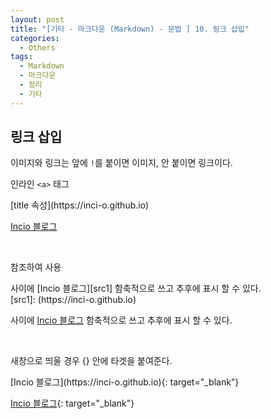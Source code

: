 ```yaml
---
layout: post
title: "[기타 - 마크다운 (Markdown) - 문법 ] 10. 링크 삽입"
categories:
  - Others
tags:
  - Markdown
  - 마크다운
  - 정리
  - 기타
---
```


## 링크 삽입  

이미지와 링크는 앞에 `!`를 붙이면 이미지, 안 붙이면 링크이다.

인라인 `<a>` 태그
<div class="-box-in-post">
    [title 속성](https://inci-o.github.io)
</div>

[Incio 블로그](https://inci-o.github.io)

<br>

참조하여 사용
<div class="-box-in-post">
    사이에 [Incio 블로그][src1] 함축적으로 쓰고 추후에 표시 할 수 있다.&nbsp;&nbsp;<br>
    [src1]: (https://inci-o.github.io)
</div>

사이에 [Incio 블로그][src1] 함축적으로 쓰고 추후에 표시 할 수 있다.  
  
[src1]: (https://inci-o.github.io)

<br>

새창으로 띄울 경우 {} 안에 타겟을 붙여준다.
<div class="-box-in-post">
    [Incio 블로그](https://inci-o.github.io){: target="_blank"}
</div>

[Incio 블로그](https://inci-o.github.io){: target="_blank"}
